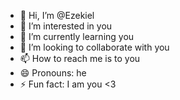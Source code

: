 - 👋 Hi, I’m @Ezekiel
- 👀 I’m interested in you
- 🌱 I’m currently learning you
- 💞️ I’m looking to collaborate with you
- 📫 How to reach me is to you
- 😄 Pronouns: he
- ⚡ Fun fact: I am you <3

<!---
Ezekiel220/Ezekiel220 is a ✨ special ✨ repository because its `README.md` (this file) appears on your GitHub profile.
You can click the Preview link to take a look at your changes.
--->
